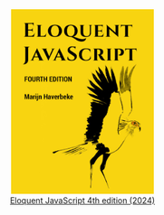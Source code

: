 <div align="center">
  <img src="assets/cover.jpg" alt="Eloquent JavaScript" width="50%" height="50%">
  <br>
  <a href="https://eloquentjavascript.net/index.html">Eloquent JavaScript 4th edition (2024)</a>
</div>
